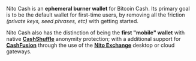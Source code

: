 Nito Cash is an __ephemeral burner wallet__ for Bitcoin Cash. Its primary goal is to be the default wallet for first-time users, by removing all the friction _(private keys, seed phrases, etc)_ with getting started.

Nito Cash also has the distinction of being the __first "mobile" wallet__ with native __[CashShuffle](https://cashshuffle.com)__ anonymity protection; with a additional support for __[CashFusion](https://cashfusion.org)__ through the use of the __[Nito Exchange]()__ desktop or cloud gateways.

